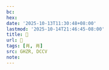 ```yaml
---
bc:
hex:
date: '2025-10-13T11:30:48+08:00'
lastmod: '2025-10-14T21:46:45-08:00'
title: 󰧋
url: 󰧋
tags: [肖, 肖]
src: GHZR, DCCV
note:
---
```

